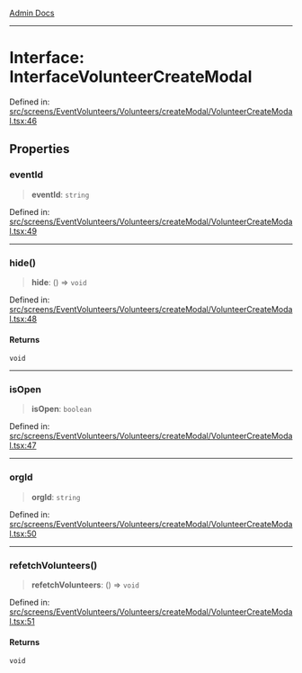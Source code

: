[Admin Docs](/)

***

# Interface: InterfaceVolunteerCreateModal

Defined in: [src/screens/EventVolunteers/Volunteers/createModal/VolunteerCreateModal.tsx:46](https://github.com/PalisadoesFoundation/talawa-admin/blob/main/src/screens/EventVolunteers/Volunteers/createModal/VolunteerCreateModal.tsx#L46)

## Properties

### eventId

> **eventId**: `string`

Defined in: [src/screens/EventVolunteers/Volunteers/createModal/VolunteerCreateModal.tsx:49](https://github.com/PalisadoesFoundation/talawa-admin/blob/main/src/screens/EventVolunteers/Volunteers/createModal/VolunteerCreateModal.tsx#L49)

***

### hide()

> **hide**: () => `void`

Defined in: [src/screens/EventVolunteers/Volunteers/createModal/VolunteerCreateModal.tsx:48](https://github.com/PalisadoesFoundation/talawa-admin/blob/main/src/screens/EventVolunteers/Volunteers/createModal/VolunteerCreateModal.tsx#L48)

#### Returns

`void`

***

### isOpen

> **isOpen**: `boolean`

Defined in: [src/screens/EventVolunteers/Volunteers/createModal/VolunteerCreateModal.tsx:47](https://github.com/PalisadoesFoundation/talawa-admin/blob/main/src/screens/EventVolunteers/Volunteers/createModal/VolunteerCreateModal.tsx#L47)

***

### orgId

> **orgId**: `string`

Defined in: [src/screens/EventVolunteers/Volunteers/createModal/VolunteerCreateModal.tsx:50](https://github.com/PalisadoesFoundation/talawa-admin/blob/main/src/screens/EventVolunteers/Volunteers/createModal/VolunteerCreateModal.tsx#L50)

***

### refetchVolunteers()

> **refetchVolunteers**: () => `void`

Defined in: [src/screens/EventVolunteers/Volunteers/createModal/VolunteerCreateModal.tsx:51](https://github.com/PalisadoesFoundation/talawa-admin/blob/main/src/screens/EventVolunteers/Volunteers/createModal/VolunteerCreateModal.tsx#L51)

#### Returns

`void`
